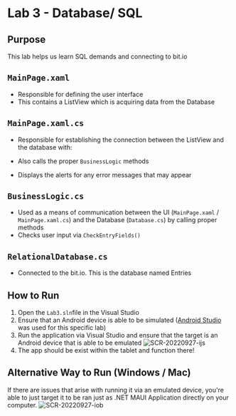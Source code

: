 # Lab 3 - Database/ SQL
## Purpose 
This lab helps us learn SQL demands and connecting to bit.io

## `MainPage.xaml`
* Responsible for defining the user interface
* This contains a ListView which is acquiring data from the Database 

## `MainPage.xaml.cs`
* Responsible for establishing the connection between the ListView and the database with:

* Also calls the proper `BusinessLogic` methods
* Displays the alerts for any error messages that may appear

## `BusinessLogic.cs`
* Used as a means of communication between the UI (`MainPage.xaml` / `MainPage.xaml.cs`) and the Database (`Database.cs`) by calling proper methods
* Checks user input via `CheckEntryFields()`

## `RelationalDatabase.cs`
* Connected to the bit.io. This is the database named Entries


## How to Run
1. Open the `Lab3.sln`file in the Visual Studio
2. Ensure that an Android device is able to be simulated ([Android Studio](https://developer.android.com/studio) was used for this specific lab)
3. Run the application via Visual Studio and ensure that the target is an Android device that is able to be emulated
![SCR-20220927-ijs](https://user-images.githubusercontent.com/105162443/192606677-a5195bdc-67a4-4083-b994-27e164b82eac.png)
4. The app should be exist within the tablet and function there!

## Alternative Way to Run (Windows / Mac)
If there are issues that arise with running it via an emulated device, you're able to just target it to be ran just as .NET MAUI Application directly on your computer.
![SCR-20220927-iob](https://user-images.githubusercontent.com/105162443/192607007-0e6e73ca-fd7d-4eb8-bbc7-9e447b41457c.png)

